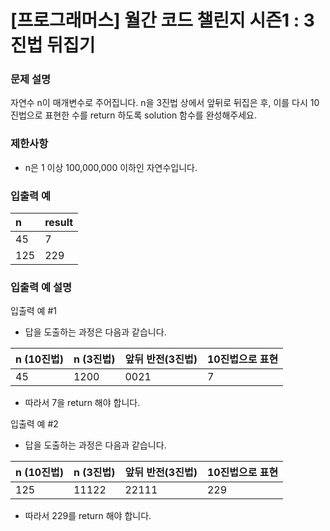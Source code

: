 # [프로그래머스] 월간 코드 챌린지 시즌1 : 3진법 뒤집기

### 문제 설명
자연수 n이 매개변수로 주어집니다. n을 3진법 상에서 앞뒤로 뒤집은 후, 이를 다시 10진법으로 표현한 수를 return 하도록 solution 함수를 완성해주세요.

### 제한사항
- n은 1 이상 100,000,000 이하인 자연수입니다.

### 입출력 예
|n	|result|
|:---|:---|
|45	|7|
|125	|229|

### 입출력 예 설명

입출력 예 #1

- 답을 도출하는 과정은 다음과 같습니다.

|n (10진법)|	n (3진법)|	앞뒤 반전(3진법)|	10진법으로 표현|
|:---|:---|:---|:---|
|45	|1200|	0021|	7|

- 따라서 7을 return 해야 합니다.

입출력 예 #2

- 답을 도출하는 과정은 다음과 같습니다.

|n (10진법)|	n (3진법)|	앞뒤 반전(3진법)|	10진법으로 표현|
|:---|:---|:---|:---|
|125	|11122|	22111|	229|

- 따라서 229를 return 해야 합니다.
